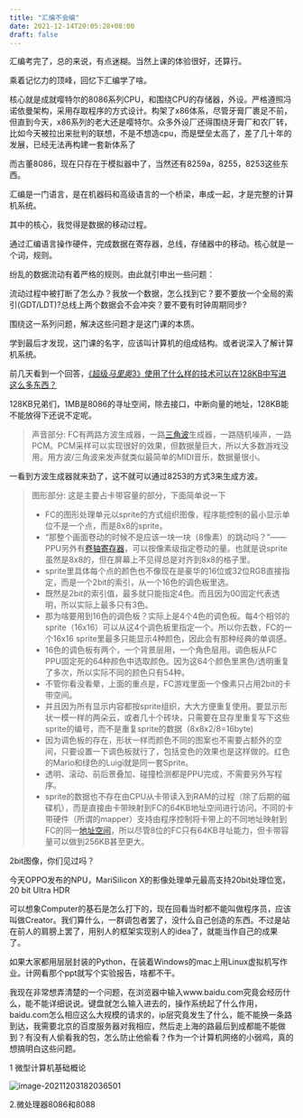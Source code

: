 ```yaml
---
title: "汇编不会编"
date: 2021-12-14T20:05:28+08:00
draft: false
---
```


汇编考完了，总的来说，有点迷糊。当然上课的体验很好，还算行。

乘着记忆力的顶峰，回忆下汇编学了啥。

核心就是成就嘤特尔的8086系列CPU，和围绕CPU的存储器，外设。严格遵照冯诺依曼架构，采用存取程序的方式设计。构架了x86体系，尽管牙膏厂裹足不前，但直到今天，x86系列的老大还是嘤特尔。众多外设厂还得围绕牙膏厂和农厂转，比如今天被拉出来批判的联想，不是不想造cpu，而是壁垒太高了，差了几十年的发展，已经无法再构建一套新体系了

而古董8086，现在只存在于模拟器中了，当然还有8259a，8255，8253这些东西。

汇编是一门语言，是在机器码和高级语言的一个桥梁，串成一起，才是完整的计算机系统。

其中的核心，我觉得是数据的移动过程。

通过汇编语言操作硬件，完成数据在寄存器，总线，存储器中的移动。核心就是一个词，规则。

纷乱的数据流动有着严格的规则。由此就引申出一些问题：

流动过程中被打断了怎么办？我放一个数据，怎么找到它？要不要放一个全局的索引(GDT/LDT)?总线上两个数据会不会冲突？要不要有时钟周期同步?

围绕这一系列问题，解决这些问题才是这门课的本质。

学到最后才发现，这门课的名字，应该叫计算机的组成结构。或者说深入了解计算机系统。

前几天看到一个回答，[《超级*马里奥*3》使用了什么样的技术可以在128KB中写进这么多东西？](https://www.zhihu.com/question/19860051/answer/27240346)

128KB兄弟们，1MB是8086的寻址空间，除去接口，中断向量的地址，128KB能不能放得下还说不定呢。

>声音部分: FC有两路方波生成器，一路[三角波](https://www.zhihu.com/search?q=三角波&search_source=Entity&hybrid_search_source=Entity&hybrid_search_extra={"sourceType"%3A"answer"%2C"sourceId"%3A"27240346"})生成器，一路随机噪声，一路PCM。PCM采样可以实现很好的效果，但数据量巨大，所以大多数游戏没用。用方波/三角波来发声就类似最简单的MIDI音乐，数据量很小。

一看到方波生成器就来劲了，这不就可以通过8253的方式3来生成方波。

>图形部分: 这是主要占卡带容量的部分，下面简单说一下
>
>- FC的图形处理单元以sprite的方式组织图像，程序能控制的最小显示单位不是一个点，而是8x8的sprite。
>- “那整个画面卷动的时候不是应该一块一块（8像素）的跳动吗？”——PPU另外有[卷轴寄存器](https://www.zhihu.com/search?q=卷轴寄存器&search_source=Entity&hybrid_search_source=Entity&hybrid_search_extra={"sourceType"%3A"answer"%2C"sourceId"%3A"27240346"})，可以按像素级指定卷动的量。也就是说sprite虽然是8x8的，但在屏幕上不见得总是对齐到8x8的格子里。
>- sprite里具体每个点的颜色也不像现在是豪华的16位或32位RGB直接指定，而是一个2bit的索引，从一个16色的调色板里选。
>- 既然是2bit的索引值，最多就只能指定4色。而且因为00固定代表透明，所以实际上最多只有3色。
>- 那为啥要用到16色的调色板？实际上是4个4色的调色板。每4个相邻的sprite（16x16）可以从这4个调色板里指定一个。所以你去数，FC的一个16x16 sprite里最多只能显示4种颜色，因此会有那种经典的单调感。
>- 16色的调色板有两个，一个背景层用，一个角色层用。调色板从FC PPU固定死的64种颜色中选取颜色。因为这64个颜色里黑色/透明重复了多次，所以实际不同的颜色只有54种。
>- 不管你看没看晕，上面的重点是，FC游戏里面一个像素只占用2bit的卡带空间。
>- 并且因为所有显示内容都按sprite组织，大大方便重复使用。要显示形状一模一样的两朵云，或者几十个砖块，只需要在显存里重复写下这些sprite的编号，而不是重复sprite的数据（8x8x2/8=16byte)
>- 因为调色板的存在，形状一样而颜色不同的图案也不需要占额外的空间，只要设置一下调色板就行了，包括变色的效果也是这样做的。红色的Mario和绿色的Luigi就是同一套Sprite。
>- 透明、滚动、前后景叠加、碰撞检测都是PPU完成，不需要另外写程序。
>- sprite的数据也不存在由CPU从卡带读入到RAM的过程（除了后期的磁碟机），而是直接由卡带映射到FC的64KB地址空间进行访问。不同的卡带硬件（所谓的mapper）支持由程序控制将卡带上的不同地址映射到FC的同一[地址空间](https://www.zhihu.com/search?q=地址空间&search_source=Entity&hybrid_search_source=Entity&hybrid_search_extra={"sourceType"%3A"answer"%2C"sourceId"%3A"27240346"})，所以尽管8位的FC只有64KB寻址能力，但卡带容量可以做到256KB甚至更大。

2bit图像，你们见过吗？

今天OPPO发布的NPU，MariSilicon X的影像处理单元最高支持20bit处理位宽，20 bit Ultra HDR



可以想象Computer的基石是怎么打下的，现在回看当时都不能叫做程序员，应该叫做Creator。我们算什么，一群调包者罢了，没什么自己创造的东西。不过是站在前人的肩膀上罢了，用别人的框架实现别人的idea了，就能当作自己的成果了。

如果大家都用层层封装的Python，在装着Windows的mac上用Linux虚拟机写作业。计网看那个ppt就写个实验报告，啥都不干。

我现在非常想弄清楚的一个问题，在浏览器中输入www.baidu.com究竟会经历什么，能不能详细说说。键盘就怎么输入进去的，操作系统起了什么作用，baidu.com怎么相应这么大规模的请求的，ip层究竟发生了什么，能不能换一条路到达，我需要北京的百度服务器对我相应，然后走上海的路最后到成都能不能做到？有没有人偷看我的包，怎么防止他偷看？作为一个计算机网络的小弱鸡，真的想搞明白这些问题。









1 微型计算机基础概论

![image-20211203182036501](C:\Users\Charon\AppData\Roaming\Typora\typora-user-images\image-20211203182036501.png)



2.微处理器8086和8088

